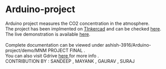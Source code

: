 # Arduino-project
<p>
 Arduino project measures the CO2 concentration in the atmosphere.<br>
The project has been implmented on <a href="https://www.tinkercad.com/dashboard?type=circuits&collection=designs">TInkercad</a> and can be checked <a href="https://www.tinkercad.com/things/c5qt1CwyIoA">here</a>.<br>
The live demonstration is available  <a href="https://drive.google.com/file/d/142EQS4xu3rDvMHQ3KwjbZVtvGprCWU-K/view?usp=drivesdk">here</a>.<br><br>
Complete documentation can be viewed under ashish-3916/Arduino-project/demo/MNM PROJECT FINAL .<br>
You can also visit Gdrive <a href="https://drive.google.com/file/d/1CLU2Dv1OqgSxz9hf8o34FG-miWdZaEpo/view">here </a> for more info .<br>
CONTRIBUTION BY : SANDEEP , MAYANK , GAURAV , SURAJ <br>
</p>
